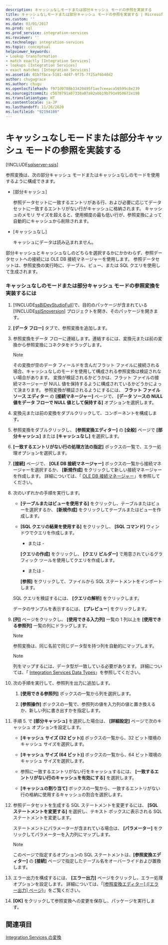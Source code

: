 ```yaml
---
description: キャッシュなしモードまたは部分キャッシュ モードの参照を実装する
title: キャッシュなしモードまたは部分キャッシュ モードの参照を実装する | Microsoft Docs
ms.custom: ''
ms.date: 03/01/2017
ms.prod: sql
ms.prod_service: integration-services
ms.reviewer: ''
ms.technology: integration-services
ms.topic: conceptual
helpviewer_keywords:
- Lookup transformation
- match exactly [Integration Services]
- lookups [Integration Services]
- exact matches [Integration Services]
ms.assetid: 01b7fbca-5181-4d47-9f75-7f25af6b40d2
author: chugugrace
ms.author: chugu
ms.openlocfilehash: f971d0788b33420495f1ae7ceeaca56599c8e239
ms.sourcegitcommit: c5078791a07330a87a92abb19b791e950672e198
ms.translationtype: HT
ms.contentlocale: ja-JP
ms.lasthandoff: 11/26/2020
ms.locfileid: "92194180"
---
```

# <a name="implement-a-lookup-in-no-cache-or-partial-cache-mode"></a>キャッシュなしモードまたは部分キャッシュ モードの参照を実装する

[!INCLUDE[sqlserver-ssis](../../../includes/applies-to-version/sqlserver-ssis.md)]


  参照変換は、次の部分キャッシュ モードまたはキャッシュなしのモードを使用するように構成できます。  
  
-   [部分キャッシュ]  
  
     参照データセットに一致するエントリがある行、および必要に応じてデータセットに一致するエントリがない行がキャッシュに格納されます。 キャッシュのメモリ サイズを超えると、使用頻度の最も低い行が、参照変換によって自動的にキャッシュから削除されます。  
  
-   [キャッシュなし]  
  
     キャッシュにデータは読み込まれません。  
  
 部分キャッシュとキャッシュなしのどちらを選択するかにかかわらず、参照データセットへの接続には OLE DB 接続マネージャーを使用します。 参照データセットは、参照変換の実行時に、テーブル、ビュー、または SQL クエリを使用して生成されます。  
  
### <a name="to-implement-a-lookup-transformation-in-no-cache-or-partial-cache-mode"></a>キャッシュなしのモードまたは部分キャッシュ モードの参照変換を実装するには  
  
1.  [!INCLUDE[ssBIDevStudioFull](../../../includes/ssbidevstudiofull-md.md)]で、目的のパッケージが含まれている [!INCLUDE[ssISnoversion](../../../includes/ssisnoversion-md.md)] プロジェクトを開き、そのパッケージを開きます。  
  
2.  **[データ フロー]** タブで、参照変換を追加します。  
  
3.  参照変換をデータ フローに連結します。連結するには、変換元または前の変換から参照変換にコネクタをドラッグします。  
  
    > [!NOTE]  
    >  その変換が空のデータ フィールドを含んだフラット ファイルに接続される場合、キャッシュなしのモードを使用して構成される参照変換は検証されない場合があります。 変換が検証されるかどうかは、フラット ファイルの接続マネージャーが NULL 値を保持するように構成されているかどうかによって決まります。 参照変換が検証されるようにするには、 **フラット ファイル ソース エディター** の **[接続マネージャー]** ページで、 **[データ ソースの NULL 値をデータ フローで NULL 値として保持する]** オプションを選択します。  
  
4.  変換元または前の変換をダブルクリックして、コンポーネントを構成します。  
  
5.  参照変換をダブルクリックし、 **[参照変換エディター]** の **[全般]** ページで **[部分キャッシュ]** または **[キャッシュなし]** を選択します。  
  
6.  **[一致するエントリがない行の処理方法の指定]** ボックスの一覧で、エラー処理オプションを選択します。  
  
7.  **[接続]** ページで、 **[OLE DB 接続マネージャー]** ボックスの一覧から接続マネージャーを選択するか、 **[新規作成]** をクリックして新しい接続マネージャーを作成します。 詳細については、「 [OLE DB 接続マネージャー](../../../integration-services/connection-manager/ole-db-connection-manager.md)」を参照してください。  
  
8.  次のいずれかの手順を実行します。  
  
    -   **[テーブルまたはビューを使用する]** をクリックし、テーブルまたはビューを選択するか、 **[新規作成]** をクリックしてテーブルまたはビューを作成します。  
  
    -   **[SQL クエリの結果を使用する]** をクリックし、 **[SQL コマンド]** ウィンドウでクエリを作成します。  
  
         - または -  
  
         **[クエリの作成]** をクリックし、 **[クエリ ビルダー]** で用意されているグラフィック ツールを使用してクエリを作成します。  
  
         - または -  
  
         **[参照]** をクリックして、ファイルから SQL ステートメントをインポートします。  
  
     SQL クエリを検証するには、 **[クエリの解析]** をクリックします。  
  
     データのサンプルを表示するには、 **[プレビュー**] をクリックします。  
  
9. **[列]** ページをクリックし、 **[使用できる入力列]** 一覧の 1 列以上を **[使用できる参照列]** 一覧の列にドラッグします。  
  
    > [!NOTE]  
    >  参照変換は、同じ名前で同じデータ型を持つ列を自動的にマップします。  
  
    > [!NOTE]  
    >  列をマップするには、データ型が一致している必要があります。 詳細については、「 [Integration Services Data Types](../../../integration-services/data-flow/integration-services-data-types.md)」を参照してください。  
  
10. 次の手順を実行して、参照列を出力に追加します。  
  
    1.  **[使用できる参照列]** ボックスの一覧から列を選択します。  
  
    2.  **[参照操作]** ボックスの一覧で、参照列の値を入力列の値と置き換えるか、新しい列に書き出すかを指定します。  
  
11. 手順 5. で **[部分キャッシュ]** を選択した場合は、 **[詳細設定]** ページで次のキャッシュ オプションを設定します。  
  
    -   **[キャッシュ サイズ (32 ビット)]** ボックスの一覧から、32 ビット環境のキャッシュ サイズを選択します。  
  
    -   **[キャッシュ サイズ (64 ビット)]** ボックスの一覧から、64 ビット環境のキャッシュ サイズを選択します。  
  
    -   参照に一致するエントリがない行をキャッシュするには、 **[一致するエントリがない行のキャッシュを有効にする]** を選択します。  
  
    -   **[キャッシュの割り当て]** ボックスの一覧から、一致するエントリがない行の格納に使用するキャッシュの割合を選択します。  
  
12. 参照データセットを生成する SQL ステートメントを変更するには、 **[SQL ステートメントを変更する]** を選択し、テキスト ボックスに表示される SQL ステートメントを変更します。  
  
     ステートメントにパラメーターが含まれている場合は、 **[パラメーター]** をクリックしてパラメーターを入力列にマップします。  
  
    > [!NOTE]  
    >  このページで指定するオプションの SQL ステートメントは、**[参照変換エディター]** の **[接続]** ページで指定したテーブル名をオーバーライドおよび置換します。  
  
13. エラー出力を構成するには、 **[エラー出力]** ページをクリックし、エラー処理オプションを設定します。 詳細については、「[[参照変換エディター] ([エラー出力] ページ)](./lookup-transformation.md)」をご覧ください。  
  
14. **[OK]** をクリックして参照変換への変更を保存し、パッケージを実行します。  
  
## <a name="see-also"></a>関連項目  
 [Integration Services の変換](../../../integration-services/data-flow/transformations/integration-services-transformations.md)  
  
